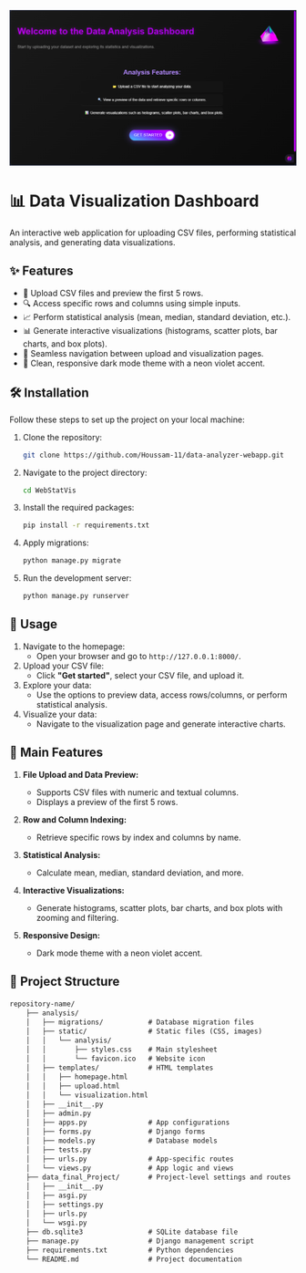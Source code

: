 ![Homepage interface](analysis/static/analysis/homepage.png)

# 📊 Data Visualization Dashboard

An interactive web application for uploading CSV files, performing statistical analysis, and generating data visualizations.

## ✨ Features

- 📁 Upload CSV files and preview the first 5 rows.
- 🔍 Access specific rows and columns using simple inputs.
- 📈 Perform statistical analysis (mean, median, standard deviation, etc.).
- 📊 Generate interactive visualizations (histograms, scatter plots, bar charts, and box plots).
- 🔄 Seamless navigation between upload and visualization pages.
- 🌙 Clean, responsive dark mode theme with a neon violet accent.

## 🛠️ Installation

Follow these steps to set up the project on your local machine:

1. Clone the repository:
    ```bash
    git clone https://github.com/Houssam-11/data-analyzer-webapp.git
    ```
2. Navigate to the project directory:
    ```bash
    cd WebStatVis
    ```
3. Install the required packages:
    ```bash
    pip install -r requirements.txt
    ```
4. Apply migrations:
    ```bash
    python manage.py migrate
    ```
6. Run the development server:
    ```bash
    python manage.py runserver
    ```

## 🚀 Usage

1. Navigate to the homepage:
    - Open your browser and go to `http://127.0.0.1:8000/`.
2. Upload your CSV file:
    - Click **"Get started"**, select your CSV file, and upload it.
3. Explore your data:
    - Use the options to preview data, access rows/columns, or perform statistical analysis.
4. Visualize your data:
    - Navigate to the visualization page and generate interactive charts.

## 🌟 Main Features

1. **File Upload and Data Preview:**
    - Supports CSV files with numeric and textual columns.
    - Displays a preview of the first 5 rows.

2. **Row and Column Indexing:**
    - Retrieve specific rows by index and columns by name.

3. **Statistical Analysis:**
    - Calculate mean, median, standard deviation, and more.

4. **Interactive Visualizations:**
    - Generate histograms, scatter plots, bar charts, and box plots with zooming and filtering.

5. **Responsive Design:**
    - Dark mode theme with a neon violet accent.

## 📁 Project Structure

```
repository-name/
    ├── analysis/
    │   ├── migrations/           # Database migration files
    │   ├── static/               # Static files (CSS, images)
    │   │   └── analysis/
    │   │       ├── styles.css    # Main stylesheet
    │   │       └── favicon.ico   # Website icon
    │   ├── templates/            # HTML templates
    │   │   ├── homepage.html
    │   │   ├── upload.html
    │   │   └── visualization.html
    │   ├── __init__.py           
    │   ├── admin.py              
    │   ├── apps.py               # App configurations
    │   ├── forms.py              # Django forms
    │   ├── models.py             # Database models
    │   ├── tests.py              
    │   ├── urls.py               # App-specific routes
    │   └── views.py              # App logic and views
    ├── data_final_Project/       # Project-level settings and routes
    │   ├── __init__.py
    │   ├── asgi.py
    │   ├── settings.py
    │   ├── urls.py
    │   └── wsgi.py
    ├── db.sqlite3                # SQLite database file
    ├── manage.py                 # Django management script
    ├── requirements.txt          # Python dependencies
    └── README.md                 # Project documentation
```

